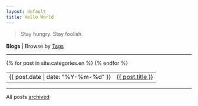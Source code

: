 ```yaml
---
layout: default
title: Hello World
---
```


<article>
    <blockquote>
        <p> Stay hungry. Stay foolish.</p>
    </blockquote>
</article>

<p style="margin-top:1.2em;margin-bottom:0;"><b>Blogs</b> | Browse by <a href="/tags/">Tags</a></p>
<hr>
<table>
    {% for post in site.categories.en %}
    <tr id="blog-table">
        <td>{{ post.date | date: "%Y-%m-%d" }}</td>
        <td><a class="post-list-item" href="{{ post.url | prepend: site.baseurl }}">{{ post.title }}</a></td>
    </tr>
    {% endfor %}
</table>
<hr>
<p>All posts <a href="/archive">archived</a></p>
